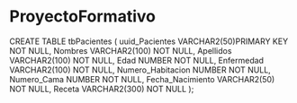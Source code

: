 # ProyectoFormativo
CREATE TABLE tbPacientes (
    uuid_Pacientes VARCHAR2(50)PRIMARY KEY NOT NULL,
    Nombres VARCHAR2(100) NOT NULL,
    Apellidos VARCHAR2(100) NOT NULL,
    Edad NUMBER NOT NULL,
    Enfermedad VARCHAR2(100) NOT NULL,
    Numero_Habitacion NUMBER NOT NULL,
    Numero_Cama NUMBER NOT NULL,
    Fecha_Nacimiento VARCHAR2(50) NOT NULL,
    Receta VARCHAR2(300) NOT NULL
);